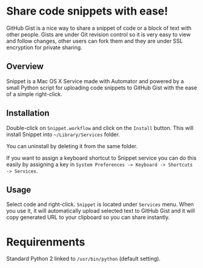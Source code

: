 # Share code snippets with ease!

GitHub Gist is a nice way to share a snippet of code or a block of text with other people. Gists are under Git revision control so it is very easy to view and follow changes, other users can fork them and they are under SSL encryption for private sharing.

## Overview

Snippet is a Mac OS X Service made with Automator and powered by a small Python script for uploading code snippets to GitHub Gist with the ease of a simple right-click.

## Installation

Double-click on `Snippet.workflow` and click on the `Install` button.
This will install Snippet into `~/Library/Services` folder.

You can uninstall by deleting it from the same folder.

If you want to assign a keyboard shortcut to Snippet service you can do this easily by assigning a key in `System Preferences -> Keyboard -> Shortcuts -> Services`.

## Usage

Select code and right-click. `Snippet` is located under `Services` menu.
When you use it, it will automatically upload selected text to GitHub Gist and it will copy generated URL to your clipboard so you can share instantly.

Requirenments
====================
Standard Python 2 linked to `/usr/bin/python` (default setting).
